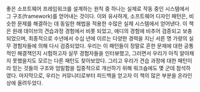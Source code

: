 좋은 소프트웨어 프레임워크를 설계하는 원칙 중 하나는 실제로 작동 중인 시스템에서 그 구조(framework)를 얻어내는 것이다. 이와 유사하게, 소프트웨어 디자인 패턴은, 비슷한 문제를 해결하는 데 동일한 해법을 적용한 수많은 실제 시스템에서 얻어낸다. 이 책은 원래 데이브의 견습과정 경험에서 비롯 되었고, 애디의 경험에 비추어 검증되고 보충되었으며, 최종적으로 수년에서 수십 년에 이르는 다양한 경력을 지닌 서른 명 가량의 실무 경험자들에 의해 다시 검증되었다. 우리는 이 패턴들이 정말로 흔한 문제에 대한 공통적인 해결책인지 시험하고자 실무 경험자들을 인터뷰했고, 그러면서 우리가 아직 알아채지 못했을지도 모르는 다른 패턴도 찾아보았다. 그리고 우리가 견습 과정에 대한 패턴이라 믿는 것들의 구조와 엄밀함을 집중적으로 개선하기 위해 워크숍에도 몇 군데 참석하였다. 마지막으로, 우리는 커뮤니티로부터 피드백을 얻고자 이 책의 많은 부분을 온라인상에 올려두었다.
